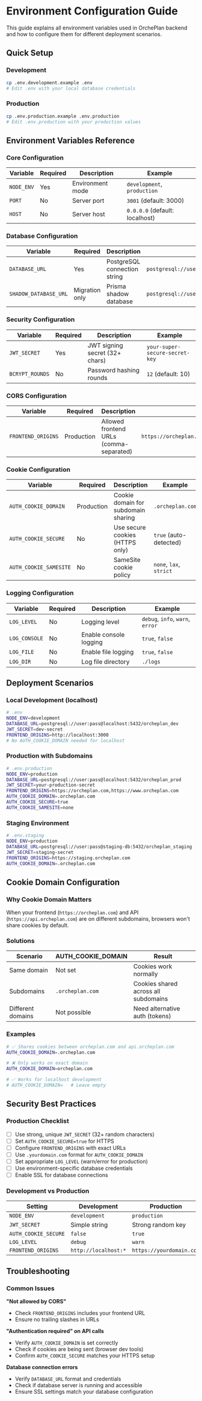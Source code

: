 # Environment Configuration Guide

This guide explains all environment variables used in OrchePlan backend and how to configure them for different deployment scenarios.

## Quick Setup

### Development
```bash
cp .env.development.example .env
# Edit .env with your local database credentials
```

### Production
```bash
cp .env.production.example .env.production
# Edit .env.production with your production values
```

## Environment Variables Reference

### Core Configuration

| Variable | Required | Description | Example |
|----------|----------|-------------|---------|
| `NODE_ENV` | Yes | Environment mode | `development`, `production` |
| `PORT` | No | Server port | `3001` (default: 3000) |
| `HOST` | No | Server host | `0.0.0.0` (default: localhost) |

### Database Configuration

| Variable | Required | Description | Example |
|----------|----------|-------------|---------|
| `DATABASE_URL` | Yes | PostgreSQL connection string | `postgresql://user:pass@localhost:5432/orcheplan` |
| `SHADOW_DATABASE_URL` | Migration only | Prisma shadow database | `postgresql://user:pass@localhost:5432/shadow` |

### Security Configuration

| Variable | Required | Description | Example |
|----------|----------|-------------|---------|
| `JWT_SECRET` | Yes | JWT signing secret (32+ chars) | `your-super-secure-secret-key` |
| `BCRYPT_ROUNDS` | No | Password hashing rounds | `12` (default: 10) |

### CORS Configuration

| Variable | Required | Description | Example |
|----------|----------|-------------|---------|
| `FRONTEND_ORIGINS` | Production | Allowed frontend URLs (comma-separated) | `https://orcheplan.com,https://www.orcheplan.com` |

### Cookie Configuration

| Variable | Required | Description | Example |
|----------|----------|-------------|---------|
| `AUTH_COOKIE_DOMAIN` | Production | Cookie domain for subdomain sharing | `.orcheplan.com` |
| `AUTH_COOKIE_SECURE` | No | Use secure cookies (HTTPS only) | `true` (auto-detected) |
| `AUTH_COOKIE_SAMESITE` | No | SameSite cookie policy | `none`, `lax`, `strict` |

### Logging Configuration

| Variable | Required | Description | Example |
|----------|----------|-------------|---------|
| `LOG_LEVEL` | No | Logging level | `debug`, `info`, `warn`, `error` |
| `LOG_CONSOLE` | No | Enable console logging | `true`, `false` |
| `LOG_FILE` | No | Enable file logging | `true`, `false` |
| `LOG_DIR` | No | Log file directory | `./logs` |

## Deployment Scenarios

### Local Development (localhost)

```bash
# .env
NODE_ENV=development
DATABASE_URL=postgresql://user:pass@localhost:5432/orcheplan_dev
JWT_SECRET=dev-secret
FRONTEND_ORIGINS=http://localhost:3000
# No AUTH_COOKIE_DOMAIN needed for localhost
```

### Production with Subdomains

```bash
# .env.production
NODE_ENV=production
DATABASE_URL=postgresql://user:pass@localhost:5432/orcheplan_prod
JWT_SECRET=your-production-secret
FRONTEND_ORIGINS=https://orcheplan.com,https://www.orcheplan.com
AUTH_COOKIE_DOMAIN=.orcheplan.com
AUTH_COOKIE_SECURE=true
AUTH_COOKIE_SAMESITE=none
```

### Staging Environment

```bash
# .env.staging
NODE_ENV=production
DATABASE_URL=postgresql://user:pass@staging-db:5432/orcheplan_staging
JWT_SECRET=staging-secret
FRONTEND_ORIGINS=https://staging.orcheplan.com
AUTH_COOKIE_DOMAIN=.orcheplan.com
```

## Cookie Domain Configuration

### Why Cookie Domain Matters

When your frontend (`https://orcheplan.com`) and API (`https://api.orcheplan.com`) are on different subdomains, browsers won't share cookies by default.

### Solutions

| Scenario | AUTH_COOKIE_DOMAIN | Result |
|----------|-------------------|---------|
| Same domain | Not set | Cookies work normally |
| Subdomains | `.orcheplan.com` | Cookies shared across all subdomains |
| Different domains | Not possible | Need alternative auth (tokens) |

### Examples

```bash
# ✅ Shares cookies between orcheplan.com and api.orcheplan.com
AUTH_COOKIE_DOMAIN=.orcheplan.com

# ❌ Only works on exact domain
AUTH_COOKIE_DOMAIN=orcheplan.com

# ✅ Works for localhost development
# AUTH_COOKIE_DOMAIN=   # Leave empty
```

## Security Best Practices

### Production Checklist

- [ ] Use strong, unique `JWT_SECRET` (32+ random characters)
- [ ] Set `AUTH_COOKIE_SECURE=true` for HTTPS
- [ ] Configure `FRONTEND_ORIGINS` with exact URLs
- [ ] Use `.yourdomain.com` format for `AUTH_COOKIE_DOMAIN`
- [ ] Set appropriate `LOG_LEVEL` (warn/error for production)
- [ ] Use environment-specific database credentials
- [ ] Enable SSL for database connections

### Development vs Production

| Setting | Development | Production |
|---------|-------------|------------|
| `NODE_ENV` | `development` | `production` |
| `JWT_SECRET` | Simple string | Strong random key |
| `AUTH_COOKIE_SECURE` | `false` | `true` |
| `LOG_LEVEL` | `debug` | `warn` |
| `FRONTEND_ORIGINS` | `http://localhost:*` | `https://yourdomain.com` |

## Troubleshooting

### Common Issues

**"Not allowed by CORS"**
- Check `FRONTEND_ORIGINS` includes your frontend URL
- Ensure no trailing slashes in URLs

**"Authentication required" on API calls**
- Verify `AUTH_COOKIE_DOMAIN` is set correctly
- Check if cookies are being sent (browser dev tools)
- Confirm `AUTH_COOKIE_SECURE` matches your HTTPS setup

**Database connection errors**
- Verify `DATABASE_URL` format and credentials
- Check if database server is running and accessible
- Ensure SSL settings match your database configuration